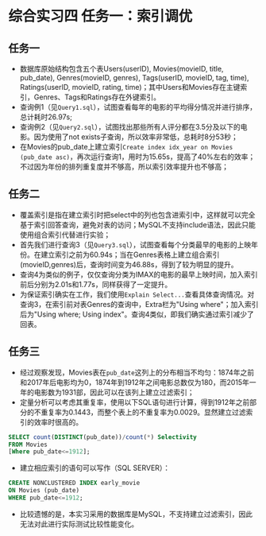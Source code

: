 # 综合实习四 任务一：索引调优
## 任务一
+ 数据库原始结构包含五个表Users(userID), Movies(movieID, title, pub_date), Genres(movieID, genres), Tags(userID, movieID, tag, time), Ratings(userID, movieID, rating, time)；其中Users和Movies存在主键索引，Genres、Tags和Ratings存在外键索引。
+ 查询例1（见`Query1.sql`），试图查看每年的电影的平均得分情况并进行排序，总计耗时26.97s;
+ 查询例2（见`Query2.sql`），试图找出那些所有人评分都在3.5分及以下的电影。因为使用了not exists子查询，所以效率非常低，总耗时8分53秒；
+ 在Movies的pub_date上建立索引`Create index idx_year on Movies (pub_date asc)`，再次运行查询1，用时为15.65s，提高了40%左右的效率；不过因为年份的排列重复度并不够高，所以索引效率提升也不够高；

## 任务二
+ 覆盖索引是指在建立索引时把select中的列也包含进索引中，这样就可以完全基于索引回答查询，避免对表的访问；MySQL不支持include语法，因此只能使用组合索引代替进行实验；
+ 首先我们进行查询3（见`Query3.sql`），试图查看每个分类最早的电影的上映年份。在建立索引之前为60.94s；当在Genres表格上建立组合索引(movieID,genres)后，查询时间变为46.88s，得到了较为明显的提升。
+ 查询4为类似的例子，仅仅查询分类为IMAX的电影的最早上映时间，加入索引前后分别为2.01s和1.77s，同样获得了一定提升。
+ 为保证索引确实在工作，我们使用`Explain Select...`查看具体查询情况。对查询3，在索引前对表Genres的查询中，Extra栏为"Using where"；加入索引后为"Using where; Using index"。查询4类似，即我们确实通过索引减少了回表。


## 任务三
+ 经过观察发现，Movies表在`pub_date`这列上的分布相当不均匀：1874年之前和2017年后电影均为0，1874年到1912年之间电影总数仅为180，而2015年一年的电影数为1931部，因此可以在该列上建立过滤索引；
+ 定量分析可以考虑其重复率，使用以下SQL语句进行计算，得到1912年之前部分的不重复率为0.1443，而整个表上的不重复率为0.0029。显然建立过滤索引的效率时很高的。
```SQL
SELECT count(DISTINCT(pub_date))/count(*) Selectivity 
FROM Movies 
[Where pub_date<=1912];
```
+ 建立相应索引的语句可以写作（SQL SERVER）：
```SQL
CREATE NONCLUSTERED INDEX early_movie 
ON Movies (pub_date) 
WHERE pub_date<=1912;
```
+ 比较遗憾的是，本实习采用的数据库是MySQL，不支持建立过滤索引，因此无法对此进行实际测试比较性能变化。